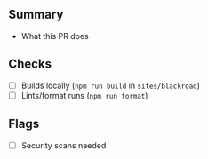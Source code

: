 ## Summary

- What this PR does

## Checks

- [ ] Builds locally (`npm run build` in `sites/blackroad`)
- [ ] Lints/format runs (`npm run format`)

## Flags

- [ ] Security scans needed
